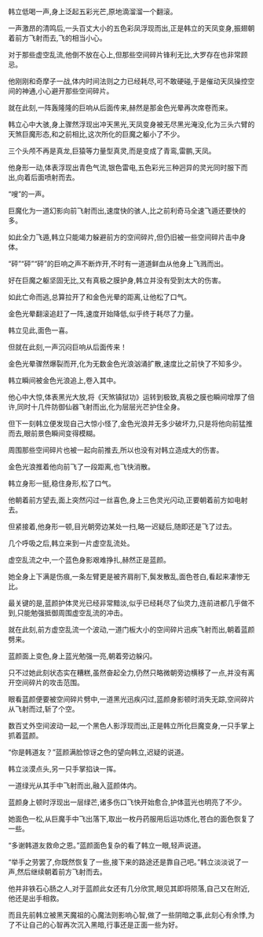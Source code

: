
韩立低喝一声,身上泛起五彩光芒,原地滴溜溜一个翻滚。

一声激昂的清鸣后,一头百丈大小的五色彩凤浮现而出,正是韩立的天凤变身,振翅朝着前方飞射而去,飞的相当小心。

对于那些虚空乱流,他倒不放在心上,但那些空间碎片锋利无比,大罗存在也非常顾忌。

他刚刚和奇摩子一战,体内时间法则之力已经耗尽,可不敢硬碰,于是催动天凤操控空间的神通,小心避开那些空间碎片。

就在此刻,一阵轰隆隆的巨响从后面传来,赫然是那金色光晕再次席卷而来。

韩立心中大骇,身上骤然浮现出冲天黑光,天凤变身被无尽黑光淹没,化为三头六臂的天煞巨魔形态,和之前相比,这次所化的巨魔之躯小了不少。

三个头颅不再是真龙,巨猿等力量型真灵,而是变成了青鸾,雷鹏,天凤。

他身形一动,体表浮现出青色气流,银色雷电,五色彩光三种迥异的灵光同时服下而出,向着后面喷射而去。

“嗖”的一声。

巨魔化为一道幻影向前飞射而出,速度快的骇人,比之前利奇马全速飞遁还要快的多。

如此全力飞遁,韩立只能竭力躲避前方的空间碎片,但仍旧被一些空间碎片击中身体。

“砰”“砰”“砰”的巨响之声不断炸开,不时有一道道鲜血从他身上飞溅而出。

好在巨魔之躯坚固无比,又有真极之膜护身,韩立并没有受到太大的伤害。

如此亡命而逃,总算拉开了和金色光晕的距离,让他松了口气。

金色光晕翻滚追赶了一阵,速度开始降低,似乎终于耗尽了力量。

韩立见此,面色一喜。

但就在此刻,一声沉闷巨响从后面传来！

金色光晕骤然爆裂而开,化为无数金色光浪汹涌扩散,速度比之前快了不知多少。

韩立瞬间被金色光浪追上,卷入其中。

他心中大惊,体表黑光大放,将《天煞镇狱功》运转到极致,真极之膜也瞬间增厚了倍许,同时十几件防御仙器飞射而出,化为层层光芒护住全身。

但下一刻韩立便发现自己大惊小怪了,金色光浪并无多少破坏力,只是将他向前猛推而去,眼前景色瞬间变得模糊。

周围那些空间碎片也被一起向前推去,所以也没有对韩立造成大的伤害。

金色光浪推着他向前飞了一段距离,也飞快消散。

韩立身形一挺,稳住身形,松了口气。

他朝着前方望去,面上突然闪过一丝喜色,身上三色灵光闪动,正要朝着前方如电射去。

但紧接着,他身形一顿,目光朝旁边某处一扫,略一迟疑后,随即还是飞了过去。

几个呼吸之后,韩立来到一片虚空乱流处。

虚空乱流之中,一个蓝色身影艰难挣扎,赫然正是蓝颜。

她全身上下满是伤痕,一条左臂更是被齐肩削下,鬓发散乱,面色苍白,看起来凄惨无比。

最关键的是,蓝颜护体灵光已经非常黯淡,似乎已经耗尽了仙灵力,连前进都几乎做不到,只能勉强抵御周围虚空乱流的冲击。

就在此刻,前方虚空乱流一个波动,一道门板大小的空间碎片迅疾飞射而出,朝着蓝颜劈来。

蓝颜面上变色,身上蓝光勉强一亮,朝着旁边躲闪。

只不过她此刻状态实在糟糕,虽然奋起全力,仍然只略微朝旁边横移了一点,并没有离开空间碎片的攻击范围。

眼看蓝颜便要被空间碎片劈中,一道黑光迅疾闪过,蓝颜身影顿时消失无踪,空间碎片从飞射而过,斩了个空。

数百丈外空间波动一起,一个黑色人影浮现而出,正是韩立所化巨魔变身,一只手掌上抓着蓝颜。

“你是韩道友？”蓝颜满脸惊讶之色的望向韩立,迟疑的说道。

韩立淡漠点头,另一只手掌掐诀一挥。

一道绿光从其手中飞射而出,融入蓝颜体内。

蓝颜身上顿时浮现出一层绿芒,诸多伤口飞快开始愈合,护体蓝光也明亮了不少。

她面色一松,从巨魔手中飞出落下,取出一枚丹药服用后运功炼化,苍白的面色恢复了一些。

“多谢韩道友救命之恩。”蓝颜面色复杂的看了韩立一眼,轻声说道。

“举手之劳罢了,你既然恢复了一些,接下来的路途还是靠自己吧。”韩立淡淡说了一声,然后继续朝着前方飞射而去。

他并非铁石心肠之人,对于蓝颜此女还有几分欣赏,眼见其即将陨落,自己又在附近,他还是出手相救。

而且先前韩立被黑天魔祖的心魔法则影响心智,做了一些阴暗之事,此刻心有余悸,为了不让自己的心智再次沉入黑暗,行事还是正面一些为好。